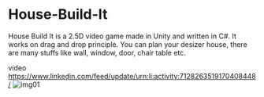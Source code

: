 # House-Build-It
House Build It is a 2.5D video game made in Unity and written in C#. It works on drag and drop principle. You can plan your desizer house, there are many stuffs like wall, window, door, chair table etc.

video https://www.linkedin.com/feed/update/urn:li:activity:7128263519170408448/
![img01](https://github.com/rakeshkryadav/House-Build-It/assets/57280517/ce2ac6d6-8346-44af-932e-6953c5648e00)
